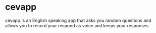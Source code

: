 # cevapp

cevapp is an English speaking app that asks you random questions and allows you to record your respond as voice and keeps your responses.